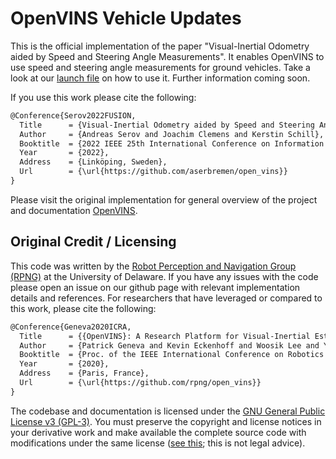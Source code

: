 # OpenVINS Vehicle Updates

This is the official implementation of the paper "Visual-Inertial Odometry aided by Speed and Steering Angle Measurements". It enables OpenVINS to use speed and steering angle measurements for ground vehicles. Take a look at our [launch file](https://github.com/aserbremen/open_vins/blob/master/ov_msckf/launch/serial_vehicle_updates.launch) on how to use it. Further information coming soon. 

If you use this work please cite the following:
```txt
@Conference{Serov2022FUSION,
  Title      = {Visual-Inertial Odometry aided by Speed and Steering Angle Measurements},
  Author     = {Andreas Serov and Joachim Clemens and Kerstin Schill},
  Booktitle  = {2022 IEEE 25th International Conference on Information Fusion (FUSION)},
  Year       = {2022},
  Address    = {Linköping, Sweden},
  Url        = {\url{https://github.com/aserbremen/open_vins}}
}
```

Please visit the original implementation for general overview of the project and documentation
[OpenVINS](https://github.com/rpng/open_vins/). 

## Original Credit / Licensing

This code was written by the [Robot Perception and Navigation Group (RPNG)](https://sites.udel.edu/robot/) at the
University of Delaware. If you have any issues with the code please open an issue on our github page with relevant
implementation details and references. For researchers that have leveraged or compared to this work, please cite the
following:

```txt
@Conference{Geneva2020ICRA,
  Title      = {{OpenVINS}: A Research Platform for Visual-Inertial Estimation},
  Author     = {Patrick Geneva and Kevin Eckenhoff and Woosik Lee and Yulin Yang and Guoquan Huang},
  Booktitle  = {Proc. of the IEEE International Conference on Robotics and Automation},
  Year       = {2020},
  Address    = {Paris, France},
  Url        = {\url{https://github.com/rpng/open_vins}}
}
```

The codebase and documentation is licensed under the [GNU General Public License v3 (GPL-3)](https://www.gnu.org/licenses/gpl-3.0.txt).
You must preserve the copyright and license notices in your derivative work and make available the complete source code with modifications under the same license ([see this](https://choosealicense.com/licenses/gpl-3.0/); this is not legal advice).


